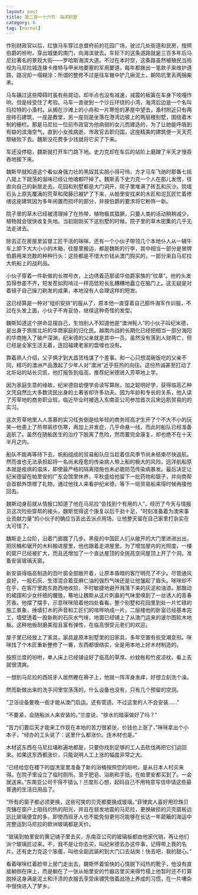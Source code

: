 ```yaml
---
layout: post
title: 第二百一十六节　海滨别墅
category: 6
tag: [normal]
---
```


作别财政官以后，红旗马车穿过总督府前的花园广场，驶过几处街道和民房，按照伯爵的吩咐，穿出城堡的南门，向海滨驶去。车轮下的这条道路就是三百多年后马尼拉著名的景观大街――罗哈斯海滨大道。不过在本时空，这条路虽然被殖民当局视为马尼拉城连接卡维特与甲米地要塞的军用要道，每年都拨出一笔款子来维护道路，路况却一塌糊涂：所谓的整修不过是往车辙中铲几锹泥土，朝陷坑里丢两捆柴禾。

马车碾过这些障碍时虽有些晃动，却半点也没有减速，减震的板簧在车身下吱嘎作响，但是经受住了考验。马车一直驶到一个沙丘环绕的小湾，海湾后边是一个名叫玛拉特的小渔村。从搁在沙滩上的小舟和一片寒伧的茅屋中望去，渔村附近只有两座砖石建筑，一座是教堂，另一座则是坐落在港湾边坡上的两层楼别墅，围绕着木制的栅栏。那是马尼拉一位前市政官为他病弱的女儿而建造的，为了让她能呼吸到有益的滨海空气。直到小女孩病逝，市政官去职归国，这座精美的建筑便一天天荒颓破败下去。魏斯没花费多少钱就将它买了下来。

车还没停稳，魏斯就打开车门跳下地。史力克却在车后的站阶上磨蹭了半天才慢吞吞地挨下来。

魏斯早就知道这个看似身强力壮的黑奴其实胆小得可怜，方才马车飞驰时那番七摇八晃上下跳荡的滋味已经让他魂都吓掉了。魏斯丢下史力克一个人在那儿发愣，径直向自己的新居走去。花园和别墅都是大门洞开，院子里堆满了砖瓦和灰沙。院墙石头上原先覆满的荒草和爬藤已被铲了下来，从帕里安找来的木匠和泥瓦匠忙着修缮这座建筑因为多年闲置而损坏的部分，并按伯爵的要求将它粉饰一新。

院子里的草木已经被清理掉了在热带，植物极其猖獗，只要人类的活动稍稍减少，植物就会很快收复失地。当初刚刚买下这别墅的时候，院子里的草木密集的几乎无法走进去。

除去正在房屋里监督工匠干活的咪咪，还有一个小伙子带领几个本地仆人从一辆牛车上卸下大大小小的木箱，往屋里搬运，都是魏斯的行李，其中相当一部分是冒牌伯爵用来充数的种种行头：这些都是不惜大价钱从澳门购买的，一部分来自马尼拉大帆船上的战利品。

小伙子穿着一件新做的长襟号衣，上边绣着范那诺华伯爵家族的“纹章”。他的头发剪得参差不齐，短发茬如狗啃过一样高低短长乱糟糟地矗立在脑门上。这无疑是对着镜子自己操刀剃发的成果，本地没有人会理这样的短发。

这已经算是一种对“组织安排”的服从了，原本他一直穿着自己那件海军作训服，不过在头发上面，小伙子不肯妥协，继续这种奇怪的发型。

魏斯知道这个拼命显摆自己，生怕别人不知道他是“澳洲髡人”的小伙子叫纪米德，是出身于旅居北圻的华商家庭的归化民。越南内战的长期化已经把相当一部分海阳的华商拖入了破产深渊，纪米德的父亲就是其中一员。虽然没有落到人财两亡，但已经是全家生活无着，连回福建老家的盘缠也没有。

靠着熟人介绍，父子俩才到大昌货栈谋了个差事。和一心只想混碗饭吃的父亲不同，精巧的澳洲产品激起了少年人对“澳洲”近乎狂热的向往。这份热诚甚至打动了北圻站的站长贝凯，他打报告到临高，推荐纪米德进入芳草地上学。

因为家庭生意的缘故，纪米德自幼便学会读写算账，加之聪明好学，获得临高乙种文凭自然比大多数流民出身的土著省却许多功夫。因为年龄和专长的关系，他入读了芳草地的商务职业班，临近毕业时被选入东南亚公司参加首次吕宋远航贸易的的实习。

这次芳草地里人人羡慕的实习任务倒是给年轻的商务班高才生开了个不大不小的玩笑―他患上了热带斑疹伤寒，再加上并发症，几乎命悬一线，而此时船队已经准备返航了。虽然在随船医生的治疗下脱离了危险，然而要完全康复，却也绝不在十天半月之内。

船队不能再等待下去，帆船组成的贸易船队应当趁着信风季节尚未结束尽快返航。然而谁也无法承担起将一名尚未痊愈的传染病人带上船的极大的风险。远洋航船原本就是疫病的温床，即使最严格的隔离措施也未必能防范传染病暴发。最后决定让纪米德留在帕里安的广东会馆里休养，平秋盛给他留下一批药物和银子，并向商帮会首额外馈赠了礼物，通过他找人来看护纪米德，等下一班贸易船来得时候再接他回去。

魏斯动身前就从情报口知道了他在马尼拉“会找到个有用的人”，经历了今天与情报员这次险些穿帮的接头，魏斯觉得这个康复以后干劲十足，“时刻准备着为澳宋事业贡献力量”的小伙子的确应当丢出去派点用场，让他整天留在自己家里打杂实在太可惜了。

魏斯走上台阶，沿着门廊踱了几步。黑瘦的中国匠人们从敞开的大门里进进出出，把灰桶和锯开的木料搬进屋里，他也跟着走进屋里。为了增加屋内的光照度，一楼的窗户已经被扩大，而且还增加了一个直达屋顶的全挑高空间屋顶上开了个洞，准备安装玻璃天窗。

新安装得临高制造的百叶窗全部敞开着，让原本昏暗的客厅明亮了不少。尽管通风良好，一股石灰、生漆混合着亚麻仁油的强烈气味还是让他皱起了眉头。咪咪却不在乎，在客厅里跑东跑西地收拾，不时敏捷地避开溅落下来的灰泥和油漆。那飘动的裙摆和少女纤细的腰肢，蓦地让魏斯从这片刺鼻的气味里嗅到了一丝诱人的青春芳香。他摆了摆手，示意咪咪陪着他四处看看。整个别墅和花园里到处一片忙碌的施工景象，捶墙钉木的声音和工匠们的喧哗响成一片。二层楼他的卧室已经基本完工，墙壁透着一股新刷的石灰水气味，地面已经铺上了从澳门运来的波尔图软木地板。这种地板耐磨美观且富有弹性，在临高很受元老们的欢迎。

屋子里已经放上了家具，家具是原本别墅里的旧家具，多年空置有些受潮变形。咪咪找了个木匠重新整修了一番，东西都很结实，全是用本地上好木材制造的。

按照兰度的吩咐，单人床上已经铺设好了临高的草席、纱蚊帐和竹皮凉枕，看上去就很清爽。

一想到马尼拉的西班牙人居然睡在褥子上，他就一阵浑身发痒，好想立刻洗个澡。

然而新做出来的洗手间里空荡荡的，什么设备也没有，只有几个预留的空洞。

“卫浴设备要晚一些才能从澳门启运。还有管道。不过这里的人不会安装……”

“不要紧，会随船派人来安装的。”兰度说，“排水的暗渠做好了吗？”

“苦力们要后天才能来工作现在本地的苦力很紧张，价钱也上涨了，”咪咪拿出个小本子，“经办的工头说了：这里什么都涨价。连木材也是。”

木材这东西在马尼拉堪称遍地都是，只要你找到足够的工人去砍伐再把它们运回来。如果这东西都涨价，只能说明人工上涨的幅度非常之大。

“已经给您在楼下的盥洗室里准备了新的浴桶按照您的吩咐，是从日本人村买来得。在院子里设立了临时厕所。至于肥皂、浴刷和手纸，在帕里安都买到了。一会就送来。”东南亚公司干得不错么！兰度形心想，起码自己不用特意写信申请这些最普通的生活日用品了。

“所有的窗子都必须更换，这些可笑的贝壳都要换成玻璃。”菲律宾人喜好用珍珠贝壳镶在窗户上阻挡灼热的阳光，并且在频发地震的马尼拉，更换破损的贝壳窗板远远比玻璃便宜的多。即使西班牙人也不能免俗更何况能够在长达一年颠簸的海运中完整运到马尼拉的欧洲玻璃都是天价。

“玻璃到帕里安的黄记铺子里去买，东南亚公司的玻璃板都由他家代销，再让他们派个玻璃匠过来。不，我不是让你去买，叫纪米德去办这件事，记得带上我的名片。还有史力克这个笨蛋，叫他全副武装的到大门口去站岗！快去吧，我的甜心。”

看着咪咪红着脸带上房门走出去，魏斯怀着愉快的心情脱下闷热的靴子，他没有直接躺倒在床上，而是躺在了一张从帕里安的竹器店里买来得竹榻上他暂时还不打算脱掉这身满是泥土和汗渍的衣服去享受床铺凭借着战场上养成的习惯，在一片嘈杂中很快进入了梦乡。
